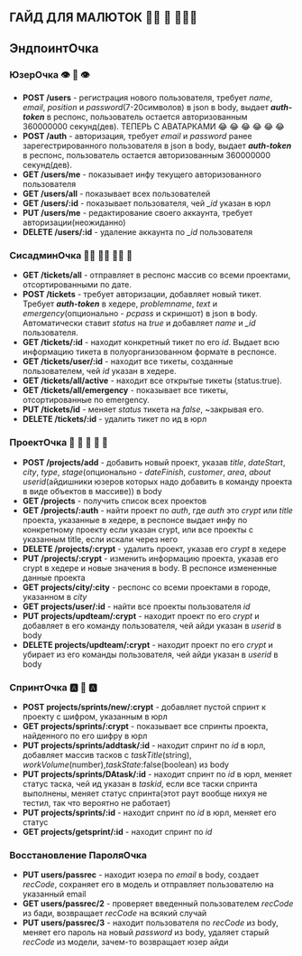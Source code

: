 ГАЙД ДЛЯ МАЛЮТОК :person_in_manual_wheelchair: :shark: :family_man_man_boy:
---------------------
## ЭндпоинтОчка
### ЮзерОчка :eye: :lips: :eye:
- **POST /users** - регистрация нового пользователя, требует *name*, *email*, *position* и *password*(7-20символов) в json в body, выдает ***auth-token*** в респонс, пользователь остается авторизованным 360000000 секунд(дев). ТЕПЕРЬ С АВАТАРКАМИ :joy: :joy: :joy: :joy: :joy: :joy:
- **POST /auth** - авторизация, требует *email* и *password* ранее зарегестрированного пользователя в json в body, выдает ***auth-token*** в респонс, пользователь остается авторизованным 360000000 секунд(дев).
- **GET /users/me** - показывает инфу текущего авторизованного пользователя
- **GET /users/all** - показывает всех пользователей
- **GET /users/:id** - показывает пользователя, чей *_id* указан в юрл
- **PUT /users/me** - редактирование своего аккаунта, требует авторизации(неожиданно)
- **DELETE /users/:id** - удаление аккаунта по *_id* пользователя

### СисадминОчка :mechanic: :man_mechanic: :mechanic: :place_of_worship:
  - **GET /tickets/all** - отправляет в респонс массив со всеми проектами, отсортированными по дате.
  - **POST /tickets** - требует авторизации, добавляет новый тикет. Требует ***auth-token*** в хедере, *problemname*, *text* и *emergency*(опционально - *pcpass* и скриншот) в json в body. Автоматически ставит *status* на *true* и добавляет *name* и *_id* пользователя.
  - **GET /tickets/:id** - находит конкретный тикет по его *id*. Выдает всю информацию тикета в полуорганизованном формате в респонсе.
  - **GET /tickets/user/:id** - находит все тикеты, созданные пользователем, чей *id* указан в хедере.
  - **GET /tickets/all/active** - находит все открытые тикеты (status:true).
  - **GET /tickets/all/emergency** - показывает все тикеты, отсортированные по emergency.
  - **PUT /tickets/id** - меняет *status* тикета на *false*, ~закрывая его.
  - **DELETE /tickets/:id** - удалить тикет по ид в юрл

### ПроектОчка :call_me_hand: :call_me_hand: :call_me_hand: :call_me_hand: :call_me_hand:
  - **POST /projects/add** - добавить новый проект, указав *title*, *dateStart*, *city*, *type*, *stage*(опционально - *dateFinish*, *customer*, *area*, *about* *userid*(айдишники юзеров которых надо добавить в команду проекта в виде объектов в массиве)) в body
  - **GET /projects** - получить список всех проектов
  - **GET /projects/:auth** - найти проект по *auth*, где *auth* это *crypt* или *title* проекта, указанные в хедере, в респонсе выдает инфу по конкретному проекту если указан crypt, или все проекты с указанным title, если искали через него
  - **DELETE /projects/:crypt** - удалить проект, указав его *crypt* в хедере
  - **PUT /projects/:crypt** - изменить информацию проекта, указав его crypt в хедере и новые значения в body. В респонсе измененные данные проекта
  - **GET projects/city/:city** - респонс со всеми проектами в городе, указанном в *city*
  - **GET projects/user/:id** - найти все проекты пользователя *id*
  - **PUT projects/updteam/:crypt** - находит проект по его *crypt* и добавляет в его команду пользователя, чей айди указан в *userid* в body
  - **DELETE projects/updteam/:crypt** - находит проект по его *crypt* и убирает из его команды пользователя, чей айди указан в *userid* в body

  ### СпринтОчка :a: :shark: :a:
  - **POST projects/sprints/new/:crypt** - добавляет пустой спринт к проекту с шифром, указанным в юрл
  - **GET projects/sprints/:crypt** - показывает все спринты проекта, найденного по его шифру в юрл
  - **PUT projects/sprints/addtask/:id** - находит спринт по *id* в юрл, добавляет массив тасков с *taskTitle*(string), *workVolume*(number),*taskState*:false(boolean) из body
  - **PUT projects/sprints/DAtask/:id** -  находит спринт по *id* в юрл, меняет статус таска, чей ид указан в *taskid*, если все таски спринта выполнены, меняет статус спринта(этот раут вообще нихуя не тестил, так что вероятно не работает)
  - **PUT projects/sprints/:id** -  находит спринт по *id* в юрл, меняет его статус
  - **GET projects/getsprint/:id** - находит спринт по *id*

  ### Восстановление ПароляОчка
  - **PUT users/passrec** - находит юзера по *email* в body, создает *recCode*, сохраняет его в модель и отправляет пользователю на указанный email
  - **GET users/passrec/2** - проверяет введенный пользователем *recCode* из бади, возвращает *recCode* на всякий случай
  - **PUT users/passrec/3** - находит пользователя по *recCode* из body, меняет его пароль на новый *password* из body, удаляет старый *recCode* из модели, зачем-то возвращает юзер айди


<!-- password recovery plan
------------------
- find user by email, write recovery code to model and send it to user's email +++
- check whenever recovery code inserted by user is the same as the one in model +++
- if its the same, ask for new password, encrypt it and write to model +++

sprints plan
-------------------
- add empty sprint with inactive status +++
- add task with taskTitle, workVolume, taskStatus +++
- activate task, check if all tasks in sprint are activated, activate sprint if so +-
- activate sprint +++







taskTitle:[taskTitle1,taskTitle2,taskTitle3,...,taskTitleN], workVolume:[workVolume1,workVolume2,workVolume3,...,workVolumeN], taskState:false ==>

 [{tastTitle:taskTitle1,workVolume:workVolume1,taskState:false},   {tastTitle:taskTitle2,workVolume:workVolume2,taskState:false},{tastTitle:taskTitle3,workVolume:workVolume3,taskState:false},  ...,  {tastTitle:taskTitleN,workVolume:workVolumeN,taskState:false}] -->